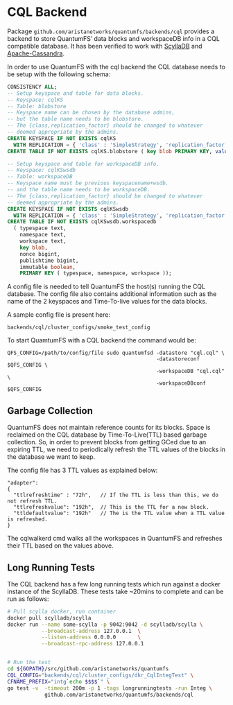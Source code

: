 # CQL Backend

Package `github.com/aristanetworks/quantumfs/backends/cql` provides
a backend to store QuantumFS’ data blocks and workspaceDB info in a CQL
compatible database. It has been verified to work with
[ScyllaDB](https://www.scylladb.com/) and
[Apache-Cassandra](https://cassandra.apache.org/).

In order to use QuantumFS with the cql backend the CQL database needs to be setup
with the following schema:

```sql
CONSISTENCY ALL;
-- Setup keyspace and table for data blocks.
-- Keyspace: cqlKS
-- Table: blobstore
-- Keyspace name can be chosen by the database admins,
-- but the table name needs to be blobstore.
-- The {class,replication_factor} should be changed to whatever
-- deemed appropriate by the admins.
CREATE KEYSPACE IF NOT EXISTS cqlKS
  WITH REPLICATION = { 'class' : 'SimpleStrategy', 'replication_factor' : 1 };
CREATE TABLE IF NOT EXISTS cqlKS.blobstore ( key blob PRIMARY KEY, value blob );

-- Setup keyspace and table for workspaceDB info.
-- Keyspace: cqlKSwsdb
-- Table: workspaceDB
-- Keyspace name must be previous keyspacename+wsdb.
-- and the table name needs to be workspaceDB.
-- The {class,replication_factor} should be changed to whatever
-- deemed appropriate by the admins.
CREATE KEYSPACE IF NOT EXISTS cqlKSwsdb
  WITH REPLICATION = { 'class' : 'SimpleStrategy', 'replication_factor' : 1 };
CREATE TABLE IF NOT EXISTS cqlKSwsdb.workspacedb
  ( typespace text,
    namespace text,
    workspace text,
    key blob,
    nonce bigint,
    publishtime bigint,
    immutable boolean,
    PRIMARY KEY ( typespace, namespace, workspace ));
```

A config file is needed to tell QuantumFS the host(s) running the CQL database.
The config file also contains additional information such as the name of the 2
keyspaces and Time-To-live values for the data blocks.

A sample config file is present here:
```
backends/cql/cluster_configs/smoke_test_config
```

To start QuamtumFS with a CQL backend the command would be:
```
QFS_CONFIG=/path/to/config/file sudo quantumfsd -datastore "cql.cql" \
                                                -datastoreconf $QFS_CONFIG \
                                                -workspaceDB "cql.cql" \
                                                -workspaceDBconf $QFS_CONFIG
```

## Garbage Collection
QuantumFS does not maintain reference counts for its blocks. Space is reclaimed on
the CQL database by Time-To-Live(TTL) based garbage collection. So, in order
to prevent blocks from getting GCed due to an expiring TTL, we need to periodically
refresh the TTL values of the blocks in the database we want to keep.

The config file has 3 TTL values as explained below:
```
"adapter":
{
  "ttlrefreshtime" : "72h",   // If the TTL is less than this, we do not refresh TTL.
  "ttlrefreshvalue": "192h",  // This is the TTL for a new block.
  "ttldefaultvalue": "192h"   // The is the TTL value when a TTL value is refreshed.
}
```

The cqlwalkerd cmd walks all the workspaces in QuantumFS and refreshes their
TTL based on the values above.

## Long Running Tests
The CQL backend has a few long running tests which run against a docker
instance of the ScyllaDB. These tests take ~20mins to complete and can be run as
follows:

```bash
# Pull scylla docker, run container
docker pull scylladb/scylla
docker run --name some-scylla -p 9042:9042 -d scylladb/scylla \
           --broadcast-address 127.0.0.1  \
           --listen-address 0.0.0.0       \
           --broadcast-rpc-address 127.0.0.1


# Run the test
cd ${GOPATH}/src/github.com/aristanetworks/quantumfs
CQL_CONFIG="backends/cql/cluster_configs/dkr_CqlIntegTest" \
CFNAME_PREFIX="intg`echo $$$$`" \
go test -v  -timeout 200m -p 1 -tags longrunningtests -run Integ \
            github.com/aristanetworks/quantumfs/backends/cql
```
